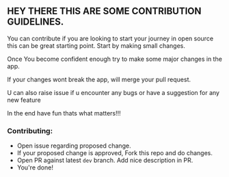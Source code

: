 ## HEY THERE THIS ARE SOME CONTRIBUTION GUIDELINES.

You can contribute if you are looking to start your journey in open source this can be great starting point.
Start by making small changes.

Once You become confident enough try to make some major changes in the app.

If your changes wont break the app, will merge your pull request.

U can also raise issue if u encounter any bugs or have a suggestion for any new feature

In the end have fun thats what matters!!!



### Contributing:

- Open issue regarding proposed change.
- If your proposed change is approved, Fork this repo and do changes.
- Open PR against latest `dev` branch. Add nice description in PR.
- You're done!


